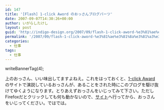 ```yaml
---
id: 147
title: '[Flash] 1-click Aword のおっさんブログパーツ'
date: 2007-09-07T14:30:26+00:00
author: いがらしたけし
layout: post
guid: 'http://indigo-design.org/2007/09/flash-1-click-aword-%e3%81%ae%e3%81%8a%e3%81%a3%e3%81%95%e3%82%93%e3%83%96%e3%83%ad%e3%82%b0%e3%83%91%e3%83%bc%e3%83%84/'
permalink: '/2007/09/flash-1-click-aword-%e3%81%ae%e3%81%8a%e3%81%a3%e3%81%95%e3%82%93%e3%83%96%e3%83%ad%e3%82%b0%e3%83%91%e3%83%bc%e3%83%84/'
categories:
  - 仕事
tags:
  - 仕事
---
```

<div>writeBannerTag(4);</div>
<p>上のおっさん、いい味出してますよねえ。これをはっておくと、<a href="http://www.1-click.jp/" title="1-click Award">1-click Award</a>のサイトで演説しているおっさんが、あることをされた時にこのブログを駆け抜けてゆくようになります。とりあえずおっさんをいじってみて下さい。ただしFirefoxだとクリックしても何も動かないので、<a href="http://1-click.jp/" title="1-click Award">サイト</a>へ行ってから、おっさんをいじってください。ではでは。<p>
